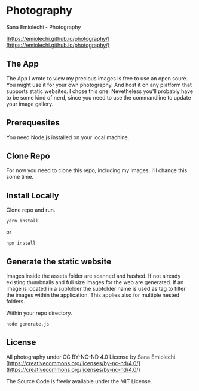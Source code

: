 # Photography
Sana Emiolechi - Photography

[https://emiolechi.github.io/photography/](https://emiolechi.github.io/photography/)


## The App
The App I wrote to view my precious images is free to use an open soure. You might use it for your own photography. And host it on any platform that supports static websites. I chose this one. Nevetheless you'll probably have to be some kind of nerd, since you need to use the commandline to update your image gallery.

## Prerequesites
You need Node.js installed on your local machine.

## Clone Repo
For now you need to clone this repo, including my images. I'll change this some time.

## Install Locally
Clone repo and run.
```
yarn install
```
or
```
npm install
```

## Generate the static website
Images inside the assets folder are scanned and hashed. If not already existing thumbnails and full size images for the web are generated. If an image is located in a subfolder the subfolder name is used as tag to filter the images within the application. This applies also for multiple nested folders.

Within your repo directory.
```
node generate.js
```


## License
All photography under CC BY-NC-ND 4.0 License by Sana Emiolechi. 
[https://creativecommons.org/licenses/by-nc-nd/4.0/](https://creativecommons.org/licenses/by-nc-nd/4.0/)


The Source Code is freely available under the MIT License.